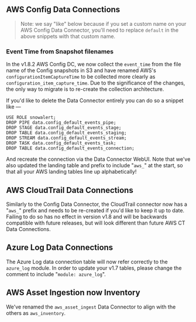 ## AWS Config Data Connections

> Note: we say "like" below because if you set a custom name on your AWS Config Data Connector, you'll need to replace `default` in the above snippets with that custom name.

### Event Time from Snapshot filenames

In the v1.8.2 AWS Config DC, we now collect the `event_time` from the file name of the Config snapshots in S3 and have renamed AWS's `configurationItemCaptureTime` to be collected more clearly as `configuration_item_capture_time`. Due to the significance of the changes, the only way to migrate is to re-create the collection architecture.

If you'd like to delete the Data Connector entirely you can do so a snippet like —

~~~
USE ROLE snowalert;
DROP PIPE data.config_default_events_pipe;
DROP STAGE data.config_default_events_stage;
DROP TABLE data.config_default_events_staging;
DROP STREAM data.config_default_events_stream;
DROP TASK data.config_default_events_task;
DROP TABLE data.config_default_events_connection;
~~~

And recreate the connection via the Data Connector WebUI. Note that we've also updated the landing table and prefix to include "`aws_`" at the start, so that all your AWS landing tables line up alphabetically!

## AWS CloudTrail Data Connections

Similarly to the Config Data Connector, the CloudTrail connector now has a "`aws_`" prefix and needs to be re-created if you'd like to keep it up to date. Failing to do so has no effect in version v1.8 and will be backwards compatible with future releases, but will look different than future AWS CT Data Connections.

## Azure Log Data Connections

The Azure Log data connection table will now refer correctly to the `azure_log` module. In order to update your v1.7 tables, please change the comment to include "`module: azure_log`".

## AWS Asset Ingestion now Inventory

We've renamed the `aws_asset_ingest` Data Connector to align with the others as `aws_inventory`.
